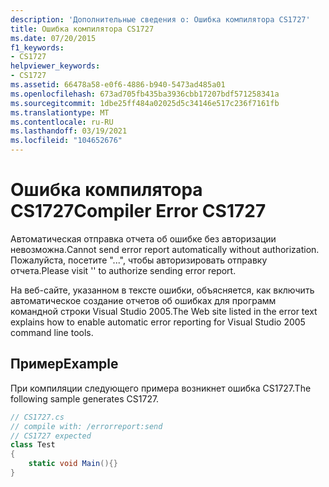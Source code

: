 ```yaml
---
description: 'Дополнительные сведения о: Ошибка компилятора CS1727'
title: Ошибка компилятора CS1727
ms.date: 07/20/2015
f1_keywords:
- CS1727
helpviewer_keywords:
- CS1727
ms.assetid: 66478a58-e0f6-4886-b940-5473ad485a01
ms.openlocfilehash: 673ad705fb435ba3936cbb17207bdf571258341a
ms.sourcegitcommit: 1dbe25ff484a02025d5c34146e517c236f7161fb
ms.translationtype: MT
ms.contentlocale: ru-RU
ms.lasthandoff: 03/19/2021
ms.locfileid: "104652676"
---
```

# <a name="compiler-error-cs1727"></a><span data-ttu-id="9fea1-103">Ошибка компилятора CS1727</span><span class="sxs-lookup"><span data-stu-id="9fea1-103">Compiler Error CS1727</span></span>

<span data-ttu-id="9fea1-104">Автоматическая отправка отчета об ошибке без авторизации невозможна.</span><span class="sxs-lookup"><span data-stu-id="9fea1-104">Cannot send error report automatically without authorization.</span></span> <span data-ttu-id="9fea1-105">Пожалуйста, посетите "...", чтобы авторизировать отправку отчета.</span><span class="sxs-lookup"><span data-stu-id="9fea1-105">Please visit '' to authorize sending error report.</span></span>

<span data-ttu-id="9fea1-106">На веб-сайте, указанном в тексте ошибки, объясняется, как включить автоматическое создание отчетов об ошибках для программ командной строки Visual Studio 2005.</span><span class="sxs-lookup"><span data-stu-id="9fea1-106">The Web site listed in the error text explains how to enable automatic error reporting for Visual Studio 2005 command line tools.</span></span>

## <a name="example"></a><span data-ttu-id="9fea1-107">Пример</span><span class="sxs-lookup"><span data-stu-id="9fea1-107">Example</span></span>

<span data-ttu-id="9fea1-108">При компиляции следующего примера возникнет ошибка CS1727.</span><span class="sxs-lookup"><span data-stu-id="9fea1-108">The following sample generates CS1727.</span></span>

```csharp
// CS1727.cs
// compile with: /errorreport:send
// CS1727 expected
class Test
{
    static void Main(){}
}
```

